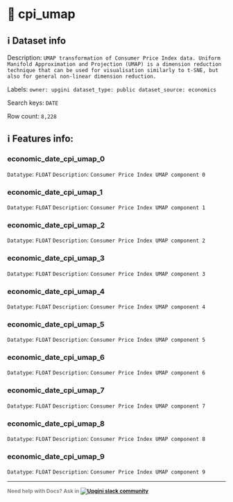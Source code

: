 # 📖 cpi_umap 
## ℹ️ Dataset info 
Description: `UMAP transformation of Consumer Price Index data. Uniform Manifold Approximation and Projection (UMAP) is a dimension reduction technique that can be used for visualisation similarly to t-SNE, but also for general non-linear dimension reduction. ` 

Labels: ` owner: upgini ` &nbsp;` dataset_type: public ` &nbsp;` dataset_source: economics ` &nbsp;

Search keys: 
` DATE ` &nbsp;

Row count: `8,228` 

## ℹ️ Features info:

### economic_date_cpi_umap_0
`Datatype`: `FLOAT`
`Description`: `Consumer Price Index UMAP component 0`

### economic_date_cpi_umap_1
`Datatype`: `FLOAT`
`Description`: `Consumer Price Index UMAP component 1`

### economic_date_cpi_umap_2
`Datatype`: `FLOAT`
`Description`: `Consumer Price Index UMAP component 2`

### economic_date_cpi_umap_3
`Datatype`: `FLOAT`
`Description`: `Consumer Price Index UMAP component 3`

### economic_date_cpi_umap_4
`Datatype`: `FLOAT`
`Description`: `Consumer Price Index UMAP component 4`

### economic_date_cpi_umap_5
`Datatype`: `FLOAT`
`Description`: `Consumer Price Index UMAP component 5`

### economic_date_cpi_umap_6
`Datatype`: `FLOAT`
`Description`: `Consumer Price Index UMAP component 6`

### economic_date_cpi_umap_7
`Datatype`: `FLOAT`
`Description`: `Consumer Price Index UMAP component 7`

### economic_date_cpi_umap_8
`Datatype`: `FLOAT`
`Description`: `Consumer Price Index UMAP component 8`

### economic_date_cpi_umap_9
`Datatype`: `FLOAT`
`Description`: `Consumer Price Index UMAP component 9`



---

<span style="color:grey;font-weight:700;font-size:12px">
    Need help with Docs? Ask in
    <a href="https://4mlg.short.gy/join-upgini-community">
        <img alt="Upgini slack community" src="https://img.shields.io/badge/slack-@upgini-orange.svg?logo=slack">
    </a>
</span>